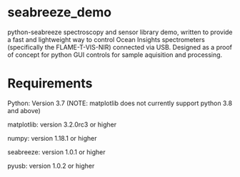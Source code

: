 # seabreeze_demo
python-seabreeze spectroscopy and sensor library demo, written to provide a fast and lightweight way to control Ocean Insights spectrometers (specifically the FLAME-T-VIS-NIR) connected via USB. Designed as a proof of concept for python GUI controls for sample aquisition and processing.

# Requirements
Python: Version 3.7 (NOTE: matplotlib does not currently support python 3.8 and above)

matplotlib: version 3.2.0rc3 or higher

numpy: version 1.18.1 or higher

seabreeze: version 1.0.1 or higher

pyusb: version 1.0.2 or higher
